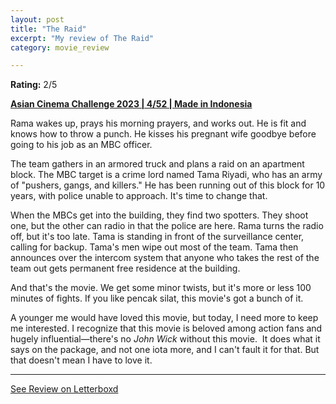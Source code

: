 ```yaml
---
layout: post
title: "The Raid"
excerpt: "My review of The Raid"
category: movie_review

---
```


**Rating:** 2/5

<b><a href="https://boxd.it/qaTwm/detail">Asian Cinema Challenge 2023 | 4/52 | Made in Indonesia</a></b>

Rama wakes up, prays his morning prayers, and works out. He is fit and knows how to throw a punch. He kisses his pregnant wife goodbye before going to his job as an MBC officer.

The team gathers in an armored truck and plans a raid on an apartment block. The MBC target is a crime lord named Tama Riyadi, who has an army of "pushers, gangs, and killers." He has been running out of this block for 10 years, with police unable to approach. It's time to change that.

When the MBCs get into the building, they find two spotters. They shoot one, but the other can radio in that the police are here. Rama turns the radio off, but it's too late. Tama is standing in front of the surveillance center, calling for backup. Tama's men wipe out most of the team. Tama then announces over the intercom system that anyone who takes the rest of the team out gets permanent free residence at the building.

And that's the movie. We get some minor twists, but it's more or less 100 minutes of fights. If you like pencak silat, this movie's got a bunch of it.

A younger me would have loved this movie, but today, I need more to keep me interested. I recognize that this movie is beloved among action fans and hugely influential—there's no <i>John Wick</i> without this movie.  It does what it says on the package, and not one iota more, and I can't fault it for that. But that doesn't mean I have to love it.

<hr>

[See Review on Letterboxd](https://boxd.it/8LjsXb)
